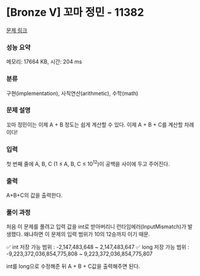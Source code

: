 # [Bronze V] 꼬마 정민 - 11382 

[문제 링크](https://www.acmicpc.net/problem/11382) 

### 성능 요약

메모리: 17664 KB, 시간: 204 ms

### 분류

구현(implementation), 사칙연산(arithmetic), 수학(math)

### 문제 설명

<p>꼬마 정민이는 이제 A + B 정도는 쉽게 계산할 수 있다. 이제 A + B + C를 계산할 차례이다!</p>

### 입력 

 <p>첫 번째 줄에 A, B, C (1 ≤ A, B, C ≤ 10<sup>12</sup>)이 공백을 사이에 두고 주어진다.</p>

### 출력 

 <p>A+B+C의 값을 출력한다.</p>

### 풀이 과정

 <p>처음 이 문제를 풀려고 입력 값을 int로 받아버리니 런타임에러(InputMismatch)가 발생했다. 왜냐하면 이 문제의 입력 범위가 10의 12승까지 이기 때문.
 
 ✅ int 저장 가능 범위 : -2,147,483,648 ~ 2,147,483,647
 ✅ long 저장 가능 범위 : -9,223,372,036,854,775,808 ~ 9,223,372,036,854,775,807
 
 int를 long으로 수정해준 뒤 A + B + C값을 출력해주면 된다. </p>
